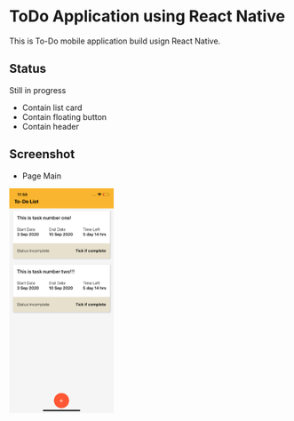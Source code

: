 # ToDo Application using React Native

This is To-Do mobile application build usign React Native.

## Status

Still in progress
- Contain list card
- Contain floating button
- Contain header


## Screenshot

- Page Main
<img src="screenshot/Page01.png" width="187.5">